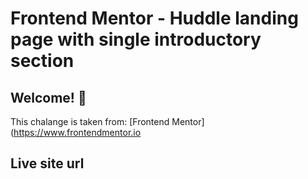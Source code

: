 # Frontend Mentor - Huddle landing page with single introductory section

## Welcome! 👋

This chalange is taken from:
[Frontend Mentor](https://www.frontendmentor.io

## Live site url